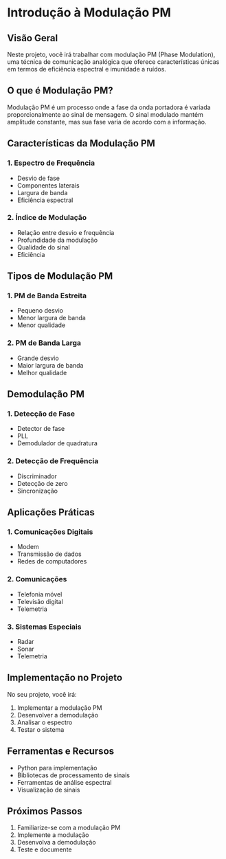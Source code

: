 # Introdução à Modulação PM

## Visão Geral

Neste projeto, você irá trabalhar com modulação PM (Phase Modulation), uma técnica de comunicação analógica que oferece características únicas em termos de eficiência espectral e imunidade a ruídos.

## O que é Modulação PM?

Modulação PM é um processo onde a fase da onda portadora é variada proporcionalmente ao sinal de mensagem. O sinal modulado mantém amplitude constante, mas sua fase varia de acordo com a informação.

## Características da Modulação PM

### 1. Espectro de Frequência
- Desvio de fase
- Componentes laterais
- Largura de banda
- Eficiência espectral

### 2. Índice de Modulação
- Relação entre desvio e frequência
- Profundidade da modulação
- Qualidade do sinal
- Eficiência

## Tipos de Modulação PM

### 1. PM de Banda Estreita
- Pequeno desvio
- Menor largura de banda
- Menor qualidade

### 2. PM de Banda Larga
- Grande desvio
- Maior largura de banda
- Melhor qualidade

## Demodulação PM

### 1. Detecção de Fase
- Detector de fase
- PLL
- Demodulador de quadratura

### 2. Detecção de Frequência
- Discriminador
- Detecção de zero
- Sincronização

## Aplicações Práticas

### 1. Comunicações Digitais
- Modem
- Transmissão de dados
- Redes de computadores

### 2. Comunicações
- Telefonia móvel
- Televisão digital
- Telemetria

### 3. Sistemas Especiais
- Radar
- Sonar
- Telemetria

## Implementação no Projeto

No seu projeto, você irá:

1. Implementar a modulação PM
2. Desenvolver a demodulação
3. Analisar o espectro
4. Testar o sistema

## Ferramentas e Recursos

- Python para implementação
- Bibliotecas de processamento de sinais
- Ferramentas de análise espectral
- Visualização de sinais

## Próximos Passos

1. Familiarize-se com a modulação PM
2. Implemente a modulação
3. Desenvolva a demodulação
4. Teste e documente 